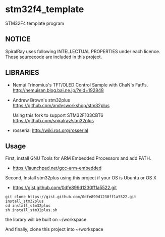 stm32f4_template
=================

STM32F4 template program

## NOTICE
SpiralRay uses following INTELLECTUAL PROPERTIES under each licence.
Those sourcecode are included in this project.

## LIBRARIES
* Nemui Trinomius's TFT/OLED Control Sample with ChaN's FatFs.
  http://nemuisan.blog.bai.ne.jp/?eid=192848

* Andrew Brown's stm32plus
  https://github.com/andysworkshop/stm32plus

  Using this fork to support STM32F103CBT6
  https://github.com/spiralray/stm32plus

* rosserial
  http://wiki.ros.org/rosserial

## Usage
First, install GNU Tools for ARM Embedded Processors and add PATH.

* https://launchpad.net/gcc-arm-embedded

Second, Install stm32plus using this project if your OS is Ubuntu or OS X

* https://gist.github.com/0dfe899d1230ff1a5522.git

```
git clone https://gist.github.com/0dfe899d1230ff1a5522.git install_stm32plus
cd install_stm32plus
sh install_stm32plus.sh
```

the library will be built on ~/workspace

And finally, clone this project into ~/workspace
